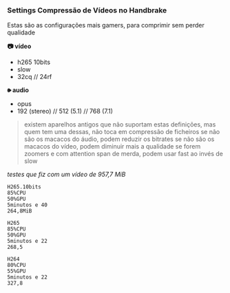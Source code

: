 ### Settings Compressão de Vídeos no Handbrake

Estas são as configurações mais gamers, para comprimir sem perder qualidade

**📷️ vídeo**

- h265 10bits
- slow
- 32cq // 24rf

**🕪 audio**

- opus
- 192 (stereo) // 512 (5.1) // 768 (7.1)

> existem aparelhos antigos que não suportam estas definições, mas quem tem uma dessas, não toca em compressão de ficheiros
> se não são os macacos do áudio, podem reduzir os bitrates
> se não são os macacos do vídeo, podem diminuir mais a qualidade
> se forem zoomers e com attention span de merda, podem usar fast ao invés de slow

_testes que fiz com um vídeo de 957,7 MiB_

```
H265.10bits
85%CPU
50%GPU
5minutos e 40
264,8MiB

H265
85%CPU
50%GPU
5minutos e 22
268,5

H264
80%CPU
55%GPU
5minutos e 22
327,8
```